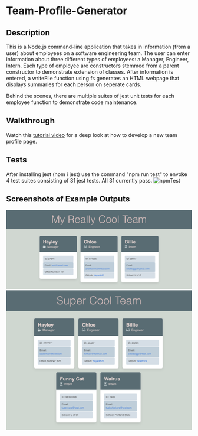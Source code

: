 # Team-Profile-Generator

## Description
This is a Node.js command-line application that takes in information (from a user) about employees on a software engineering team. The user can enter information about three different types of employees: a Manager, Engineer, Intern. Each type of employee are constructors stemmed from a parent constructor to demonstrate extension of classes. After information is entered, a writeFile function using fs generates an HTML webpage that displays summaries for each person on seperate cards. 

Behind the scenes, there are multiple suites of jest unit tests for each employee function to demonstrate code maintenance.

## Walkthrough
Watch this [tutorial video](https://drive.google.com/file/d/1-tNcKcP-l1sMXN5z2Ei83rJob6xE8Q9z/view) for a deep look at how to develop a new team profile page.

## Tests
After installing jest (npm i jest) use the command "npm run test" to envoke 4 test suites consisting of 31 jest tests. All 31 currently pass.
<img src="./Assets/npmTest.gif" alt="npmTest">

## Screenshots of Example Outputs
<img src="./Assets/testshot.png" alt="sample1">
<img src="./Assets/testshot1.png" alt="sample2">
